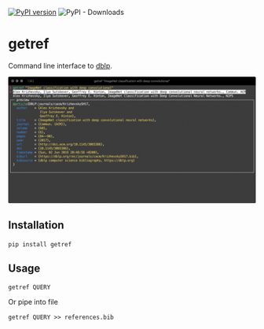 [![PyPI version](https://badge.fury.io/py/getref.svg)](https://badge.fury.io/py/getref) ![PyPI - Downloads](https://img.shields.io/pypi/dw/getref)

# getref

Command line interface to [dblp](dblp.org).

![Screenshot](screenshot.png)

## Installation

```
pip install getref
```

## Usage

```
getref QUERY
```

Or pipe into file

```
getref QUERY >> references.bib
```


